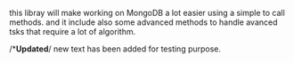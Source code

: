 this libray will make working on MongoDB a lot easier using a simple  to call methods.
and it include also some advanced methods to handle avanced tsks that require a lot of algorithm.

/***Updated**/
new text has been added for testing purpose.